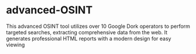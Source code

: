 # advanced-OSINT
This advanced OSINT tool utilizes over 10 Google Dork operators to perform targeted searches, extracting comprehensive data from the web. It generates professional HTML reports with a modern design for easy viewing

